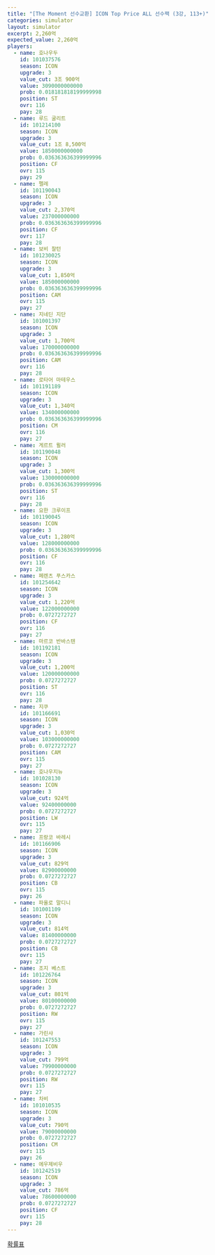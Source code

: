 ```yaml
---
title: "[The Moment 선수교환] ICON Top Price ALL 선수팩 (3강, 113+)"
categories: simulator
layout: simulator
excerpt: 2,260억
expected_value: 2,260억
players:
  - name: 호나우두
    id: 101037576
    season: ICON
    upgrade: 3
    value_cut: 3조 900억
    value: 3090000000000
    prob: 0.018181818199999998
    position: ST
    ovr: 116
    pay: 28
  - name: 루드 굴리트
    id: 101214100
    season: ICON
    upgrade: 3
    value_cut: 1조 8,500억
    value: 1850000000000
    prob: 0.036363636399999996
    position: CF
    ovr: 115
    pay: 29
  - name: 펠레
    id: 101190043
    season: ICON
    upgrade: 3
    value_cut: 2,370억
    value: 237000000000
    prob: 0.036363636399999996
    position: CF
    ovr: 117
    pay: 28
  - name: 보비 찰턴
    id: 101230025
    season: ICON
    upgrade: 3
    value_cut: 1,850억
    value: 185000000000
    prob: 0.036363636399999996
    position: CAM
    ovr: 115
    pay: 27
  - name: 지네딘 지단
    id: 101001397
    season: ICON
    upgrade: 3
    value_cut: 1,700억
    value: 170000000000
    prob: 0.036363636399999996
    position: CAM
    ovr: 116
    pay: 28
  - name: 로타어 마테우스
    id: 101191189
    season: ICON
    upgrade: 3
    value_cut: 1,340억
    value: 134000000000
    prob: 0.036363636399999996
    position: CM
    ovr: 116
    pay: 27
  - name: 게르트 뮐러
    id: 101190048
    season: ICON
    upgrade: 3
    value_cut: 1,300억
    value: 130000000000
    prob: 0.036363636399999996
    position: ST
    ovr: 116
    pay: 28
  - name: 요한 크루이프
    id: 101190045
    season: ICON
    upgrade: 3
    value_cut: 1,280억
    value: 128000000000
    prob: 0.036363636399999996
    position: CF
    ovr: 116
    pay: 28
  - name: 페렌츠 푸스카스
    id: 101254642
    season: ICON
    upgrade: 3
    value_cut: 1,220억
    value: 122000000000
    prob: 0.0727272727
    position: CF
    ovr: 116
    pay: 27
  - name: 마르코 반바스텐
    id: 101192181
    season: ICON
    upgrade: 3
    value_cut: 1,200억
    value: 120000000000
    prob: 0.0727272727
    position: ST
    ovr: 116
    pay: 28
  - name: 지쿠
    id: 101166691
    season: ICON
    upgrade: 3
    value_cut: 1,030억
    value: 103000000000
    prob: 0.0727272727
    position: CAM
    ovr: 115
    pay: 27
  - name: 호나우지뉴
    id: 101028130
    season: ICON
    upgrade: 3
    value_cut: 924억
    value: 92400000000
    prob: 0.0727272727
    position: LW
    ovr: 115
    pay: 27
  - name: 프랑코 바레시
    id: 101166906
    season: ICON
    upgrade: 3
    value_cut: 829억
    value: 82900000000
    prob: 0.0727272727
    position: CB
    ovr: 115
    pay: 26
  - name: 파올로 말디니
    id: 101001109
    season: ICON
    upgrade: 3
    value_cut: 814억
    value: 81400000000
    prob: 0.0727272727
    position: CB
    ovr: 115
    pay: 27
  - name: 조지 베스트
    id: 101226764
    season: ICON
    upgrade: 3
    value_cut: 801억
    value: 80100000000
    prob: 0.0727272727
    position: RW
    ovr: 115
    pay: 27
  - name: 가린샤
    id: 101247553
    season: ICON
    upgrade: 3
    value_cut: 799억
    value: 79900000000
    prob: 0.0727272727
    position: RW
    ovr: 115
    pay: 27
  - name: 차비
    id: 101010535
    season: ICON
    upgrade: 3
    value_cut: 790억
    value: 79000000000
    prob: 0.0727272727
    position: CM
    ovr: 115
    pay: 26
  - name: 에우제비우
    id: 101242519
    season: ICON
    upgrade: 3
    value_cut: 786억
    value: 78600000000
    prob: 0.0727272727
    position: CF
    ovr: 115
    pay: 28
---
```

[확률표](/player/6718)
